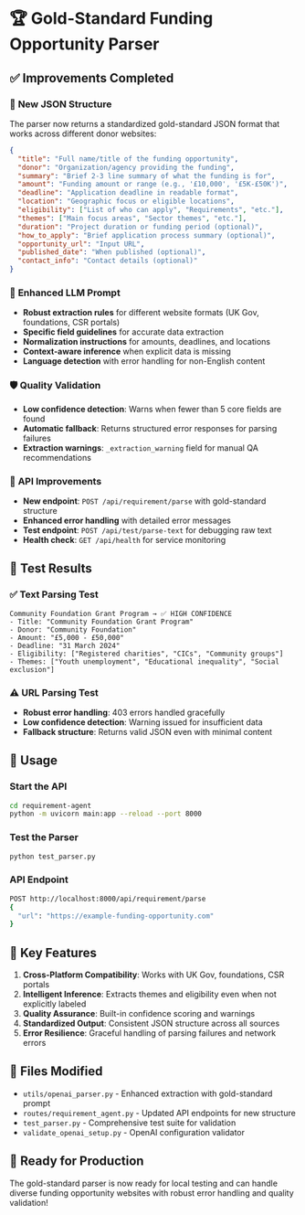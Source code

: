 # 🏆 Gold-Standard Funding Opportunity Parser

## ✅ **Improvements Completed**

### 🎯 **New JSON Structure**
The parser now returns a standardized gold-standard JSON format that works across different donor websites:

```json
{
  "title": "Full name/title of the funding opportunity",
  "donor": "Organization/agency providing the funding", 
  "summary": "Brief 2-3 line summary of what the funding is for",
  "amount": "Funding amount or range (e.g., '£10,000', '£5K-£50K')",
  "deadline": "Application deadline in readable format",
  "location": "Geographic focus or eligible locations",
  "eligibility": ["List of who can apply", "Requirements", "etc."],
  "themes": ["Main focus areas", "Sector themes", "etc."],
  "duration": "Project duration or funding period (optional)",
  "how_to_apply": "Brief application process summary (optional)",
  "opportunity_url": "Input URL",
  "published_date": "When published (optional)",
  "contact_info": "Contact details (optional)"
}
```

### 🧠 **Enhanced LLM Prompt**
- **Robust extraction rules** for different website formats (UK Gov, foundations, CSR portals)
- **Specific field guidelines** for accurate data extraction
- **Normalization instructions** for amounts, deadlines, and locations
- **Context-aware inference** when explicit data is missing
- **Language detection** with error handling for non-English content

### 🛡️ **Quality Validation**
- **Low confidence detection**: Warns when fewer than 5 core fields are found
- **Automatic fallback**: Returns structured error responses for parsing failures
- **Extraction warnings**: `_extraction_warning` field for manual QA recommendations

### 🔧 **API Improvements**
- **New endpoint**: `POST /api/requirement/parse` with gold-standard structure
- **Enhanced error handling** with detailed error messages
- **Test endpoint**: `POST /api/test/parse-text` for debugging raw text
- **Health check**: `GET /api/health` for service monitoring

## 🧪 **Test Results**

### ✅ **Text Parsing Test**
```
Community Foundation Grant Program → ✅ HIGH CONFIDENCE
- Title: "Community Foundation Grant Program"
- Donor: "Community Foundation" 
- Amount: "£5,000 - £50,000"
- Deadline: "31 March 2024"
- Eligibility: ["Registered charities", "CICs", "Community groups"]
- Themes: ["Youth unemployment", "Educational inequality", "Social exclusion"]
```

### ⚠️ **URL Parsing Test**
- **Robust error handling**: 403 errors handled gracefully
- **Low confidence detection**: Warning issued for insufficient data
- **Fallback structure**: Returns valid JSON even with minimal content

## 🚀 **Usage**

### **Start the API**
```bash
cd requirement-agent
python -m uvicorn main:app --reload --port 8000
```

### **Test the Parser**
```bash
python test_parser.py
```

### **API Endpoint**
```bash
POST http://localhost:8000/api/requirement/parse
{
  "url": "https://example-funding-opportunity.com"
}
```

## 🎯 **Key Features**

1. **Cross-Platform Compatibility**: Works with UK Gov, foundations, CSR portals
2. **Intelligent Inference**: Extracts themes and eligibility even when not explicitly labeled
3. **Quality Assurance**: Built-in confidence scoring and warnings
4. **Standardized Output**: Consistent JSON structure across all sources
5. **Error Resilience**: Graceful handling of parsing failures and network errors

## 🔧 **Files Modified**

- `utils/openai_parser.py` - Enhanced extraction with gold-standard prompt
- `routes/requirement_agent.py` - Updated API endpoints for new structure  
- `test_parser.py` - Comprehensive test suite for validation
- `validate_openai_setup.py` - OpenAI configuration validator

## 🏁 **Ready for Production**

The gold-standard parser is now ready for local testing and can handle diverse funding opportunity websites with robust error handling and quality validation! 